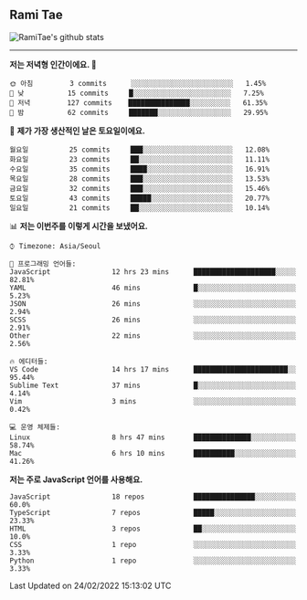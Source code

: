 ## Rami Tae

![RamiTae's github stats](https://github-readme-stats.vercel.app/api?username=RamiTae&show_icons=true&theme=tokyonight)

---
<!--START_SECTION:waka-->
**저는 저녁형 인간이에요. 🦉** 

```text
🌞 아침         3 commits      ░░░░░░░░░░░░░░░░░░░░░░░░░   1.45% 
🌆 낮　         15 commits     █░░░░░░░░░░░░░░░░░░░░░░░░   7.25% 
🌃 저녁         127 commits    ███████████████░░░░░░░░░░   61.35% 
🌙 밤　         62 commits     ███████░░░░░░░░░░░░░░░░░░   29.95%

```
📅 **제가 가장 생산적인 날은 토요일이에요.** 

```text
월요일          25 commits     ███░░░░░░░░░░░░░░░░░░░░░░   12.08% 
화요일          23 commits     ██░░░░░░░░░░░░░░░░░░░░░░░   11.11% 
수요일          35 commits     ████░░░░░░░░░░░░░░░░░░░░░   16.91% 
목요일          28 commits     ███░░░░░░░░░░░░░░░░░░░░░░   13.53% 
금요일          32 commits     ███░░░░░░░░░░░░░░░░░░░░░░   15.46% 
토요일          43 commits     █████░░░░░░░░░░░░░░░░░░░░   20.77% 
일요일          21 commits     ██░░░░░░░░░░░░░░░░░░░░░░░   10.14%

```


📊 **저는 이번주를 이렇게 시간을 보냈어요.** 

```text
⌚︎ Timezone: Asia/Seoul

💬 프로그래밍 언어들: 
JavaScript               12 hrs 23 mins      ████████████████████░░░░░   82.81% 
YAML                     46 mins             █░░░░░░░░░░░░░░░░░░░░░░░░   5.23% 
JSON                     26 mins             ░░░░░░░░░░░░░░░░░░░░░░░░░   2.94% 
SCSS                     26 mins             ░░░░░░░░░░░░░░░░░░░░░░░░░   2.91% 
Other                    22 mins             ░░░░░░░░░░░░░░░░░░░░░░░░░   2.56%

🔥 에디터들: 
VS Code                  14 hrs 17 mins      ███████████████████████░░   95.44% 
Sublime Text             37 mins             █░░░░░░░░░░░░░░░░░░░░░░░░   4.14% 
Vim                      3 mins              ░░░░░░░░░░░░░░░░░░░░░░░░░   0.42%

💻 운영 체제들: 
Linux                    8 hrs 47 mins       ██████████████░░░░░░░░░░░   58.74% 
Mac                      6 hrs 10 mins       ██████████░░░░░░░░░░░░░░░   41.26%

```

**저는 주로 JavaScript 언어를 사용해요.** 

```text
JavaScript               18 repos            ███████████████░░░░░░░░░░   60.0% 
TypeScript               7 repos             █████░░░░░░░░░░░░░░░░░░░░   23.33% 
HTML                     3 repos             ██░░░░░░░░░░░░░░░░░░░░░░░   10.0% 
CSS                      1 repo              ░░░░░░░░░░░░░░░░░░░░░░░░░   3.33% 
Python                   1 repo              ░░░░░░░░░░░░░░░░░░░░░░░░░   3.33%

```



 Last Updated on 24/02/2022 15:13:02 UTC
<!--END_SECTION:waka-->
